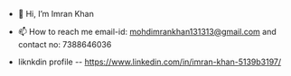 - 👋 Hi, I’m Imran Khan
- 📫 How to reach me email-id: mohdimrankhan131313@gmail.com and contact no: 7388646036

- liknkdin profile -- https://www.linkedin.com/in/imran-khan-5139b3197/

